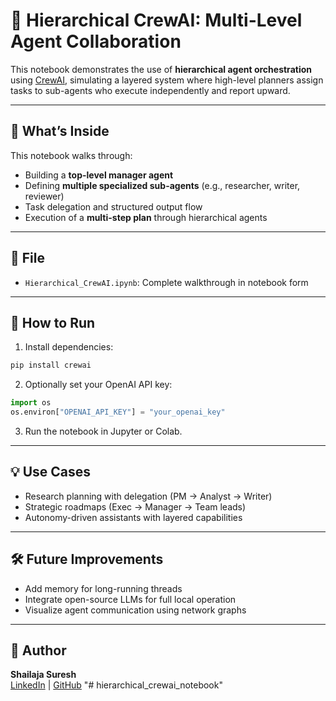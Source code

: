 
# 🧠 Hierarchical CrewAI: Multi-Level Agent Collaboration

This notebook demonstrates the use of **hierarchical agent orchestration** using [CrewAI](https://github.com/joaomdmoura/crewAI), simulating a layered system where high-level planners assign tasks to sub-agents who execute independently and report upward.

---

## 📌 What’s Inside

This notebook walks through:
- Building a **top-level manager agent**
- Defining **multiple specialized sub-agents** (e.g., researcher, writer, reviewer)
- Task delegation and structured output flow
- Execution of a **multi-step plan** through hierarchical agents

---

## 📁 File

- `Hierarchical_CrewAI.ipynb`: Complete walkthrough in notebook form

---

## 🚀 How to Run

1. Install dependencies:
```bash
pip install crewai
```

2. Optionally set your OpenAI API key:
```python
import os
os.environ["OPENAI_API_KEY"] = "your_openai_key"
```

3. Run the notebook in Jupyter or Colab.

---

## 💡 Use Cases

- Research planning with delegation (PM → Analyst → Writer)
- Strategic roadmaps (Exec → Manager → Team leads)
- Autonomy-driven assistants with layered capabilities

---

## 🛠️ Future Improvements

- Add memory for long-running threads
- Integrate open-source LLMs for full local operation
- Visualize agent communication using network graphs

---

## 👤 Author

**Shailaja Suresh**  
[LinkedIn](https://www.linkedin.com/in/shailajasuresh/) | [GitHub](https://github.com/YOUR_USERNAME)
"# hierarchical_crewai_notebook" 
